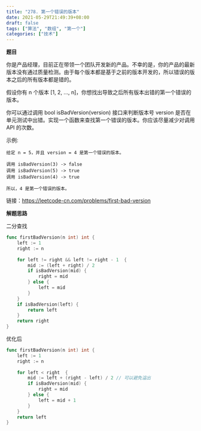 ```yaml
---
title: "278. 第一个错误的版本"
date: 2021-05-29T21:49:39+08:00
draft: false
tags: ["算法", "数组", "第一个"]
categories: ["技术"]
---
```


**题目**

你是产品经理，目前正在带领一个团队开发新的产品。不幸的是，你的产品的最新版本没有通过质量检测。由于每个版本都是基于之前的版本开发的，所以错误的版本之后的所有版本都是错的。

假设你有 n 个版本 [1, 2, ..., n]，你想找出导致之后所有版本出错的第一个错误的版本。

你可以通过调用 bool isBadVersion(version) 接口来判断版本号 version 是否在单元测试中出错。实现一个函数来查找第一个错误的版本。你应该尽量减少对调用 API 的次数。

示例:
```
给定 n = 5，并且 version = 4 是第一个错误的版本。

调用 isBadVersion(3) -> false
调用 isBadVersion(5) -> true
调用 isBadVersion(4) -> true

所以，4 是第一个错误的版本。 
```

链接：https://leetcode-cn.com/problems/first-bad-version

**解题思路**

二分查找

```go
func firstBadVersion(n int) int {
    left := 1
    right := n
    
    for left != right && left != right - 1  {
        mid := (left + right) / 2
        if isBadVersion(mid) {
            right = mid
        } else {
            left = mid
        }
    }
    if isBadVersion(left) {
        return left
    }
    return right
}
```

优化后

```go
func firstBadVersion(n int) int {
    left := 1
    right := n
    
    for left < right  {
        mid := left + (right - left) / 2 // 可以避免溢出
        if isBadVersion(mid) {
            right = mid
        } else {
            left = mid + 1
        }
    }
    return left
}

```